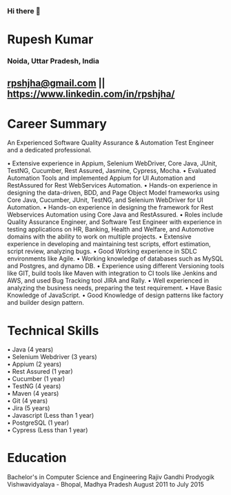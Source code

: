 ### Hi there 👋

# Rupesh Kumar

### Noida, Uttar Pradesh, India
## rpshjha@gmail.com || https://www.linkedin.com/in/rpshjha/

# Career Summary

An Experienced Software Quality Assurance & Automation Test Engineer and a dedicated professional.

• Extensive experience in Appium, Selenium WebDriver, Core Java, JUnit, TestNG, Cucumber, Rest Assured, Jasmine, Cypress, Mocha.
• Evaluated Automation Tools and implemented Appium for UI Automation and RestAssured for Rest WebServices Automation.
• Hands-on experience in designing the data-driven, BDD, and Page Object Model frameworks using Core Java, Cucumber, JUnit, TestNG, and Selenium WebDriver for UI Automation.
• Hands-on experience in designing the framework for Rest Webservices Automation using Core Java and RestAssured.
• Roles include Quality Assurance Engineer, and Software Test Engineer with experience in testing applications on HR, Banking, Health and Welfare, and Automotive domains with the ability to work on multiple projects.
• Extensive experience in developing and maintaining test scripts, effort estimation, script review, analyzing bugs.
• Good Working experience in SDLC environments like Agile.
• Working knowledge of databases such as MySQL and Postgres, and dynamo DB.
• Experience using different Versioning tools like GIT, build tools like Maven with integration to CI tools like Jenkins and AWS, and used Bug Tracking tool JIRA and Rally.
• Well experienced in analyzing the business needs, preparing the test requirement.
• Have Basic Knowledge of JavaScript.
• Good Knowledge of design patterns like factory and builder design pattern. 


# Technical Skills

•	Java (4 years)\
•	Selenium Webdriver (3 years)\
•	Appium (2 years)\
•	Rest Assured (1 year)\
•	Cucumber (1 year)\
•	TestNG (4 years)\
•	Maven (4 years)\
•	Git (4 years)\
•	Jira (5 years)\
•	Javascript (Less than 1 year)\
•	PostgreSQL (1 year)\
•	Cypress (Less than 1 year)


# Education

Bachelor's in Computer Science and Engineering
Rajiv Gandhi Prodyogik Vishwavidyalaya - Bhopal, Madhya Pradesh August 2011 to July 2015

